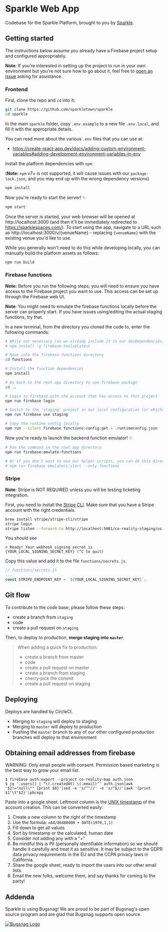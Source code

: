 # Sparkle Web App

Codebase for the Sparkle Platform, brought to you by [Sparkle](https://sparklespaces.com/).

## Getting started

The instructions below assume you already have a Firebase project setup and configured appropriately.

**Note**: If you're interested in setting up the project to run in your own environment but you're not sure how to go about it, feel free to [open an issue](https://github.com/sparkletown/sparkle/issues/new) asking for assistance.

### Frontend

First, clone the repo and `cd` into it:

```bash
git clone https://github.com/sparkletown/sparkle
cd sparkle
```

In the main `sparkle` folder, copy `.env.example` to a new file `.env.local`, and fill it with the appropriate details.

You can read more about the various `.env` files that you can use at:

- https://create-react-app.dev/docs/adding-custom-environment-variables#adding-development-environment-variables-in-env

Install the platform dependencies with `npm`:

(**Note:** `npm` v7+ is not supported, it will cause issues with our `package-lock.json`, and you may end up with the wrong dependency versions)

```bash
npm install
```

Now you're ready to start the server! ✨

```bash
npm start
```

Once the server is started, your web browser will be opened at http://localhost:3000 (and then it'll be immediately redirected to https://sparklespaces.com/). To start using the app, navigate to a URL such as http://localhost:3000/v/{venueName} - replacing `{venueName}` with the existing venue you'd like to use.

While you generally won't need to do this while developing locally, you can manually build the platform assets as follows:

```bash
npm run build
```

### Firebase functions

**Note:** Before you run the following steps, you will need to ensure you have access to the Firebase project you want to use. This access can be set up through the Firebase web UI.

**Note**: You might need to emulate the firebase functions locally before the server can properly start. If you have issues using/editing the actual staging functions, try that.

In a new terminal, from the directory you cloned the code to, enter the following commands:

```bash
# While not necessary (as we already include it in our devDependencies), you can install the firebase-tools globally if desired
# npm install -g firebase-tools@latest

# Move into the firebase functions directory
cd functions

# Install the function dependencies
npm install

# Go back to the root app directory to use firebase package
cd ..

# Login to firebase with the account that has access to this project
npm run firebase login

# Switch to the 'staging' project in our local configuration (or whichever environment you are developing against)
npm run firebase use staging

# Copy the runtime config locally
npm run --silent firebase functions:config:get > .runtimeconfig.json
```

Now you're ready to launch the backend function emulator! ✨

```bash
# Run the command in the root app directory
npm run firebase:emulate-functions

# Or if you don't want to use our helper scripts, you can do this directly:
# npm run firebase emulators:start --only functions
```

### Stripe

**Note**: Stripe is NOT REQUIRED unless you will be testing ticketing integration.

First, you need to install the [Stripe CLI](https://stripe.com/docs/stripe-cli). Make sure that you have a Stripe account with the right credentials.

```bash
brew install stripe/stripe-cli/stripe
stripe login
stripe listen --forward-to http://localhost:5001/co-reality-staging/us-central1/payment-webhooks
```

You should see

```
> Ready! Your webhook signing secret is {YOUR_LOCAL_SIGNING_SECRET_KEY} (^C to quit)
```

Copy this value and add it to the file `functions/secrets.js`.

```js
// functions/secrets.js
...
const STRIPE_ENDPOINT_KEY = `${YOUR_LOCAL_SIGNING_SECRET_KEY}`;
```

## Git flow

To contribute to the code base, please follow these steps:

- create a branch from `staging`
- code
- create a pull request on `staging`

Then, to deploy to production, **merge staging into `master`**.

> When adding a quick fix to production:
>
> - create a branch from master
> - code
> - create a pull request on master
> - create a branch from staging
> - cherry-pick the commit
> - create a pull request on staging

## Deploying

Deploys are handled by CircleCI.

- Merging to `staging` will deploy to staging
- Merging to `master` will deploy to production
- Pushing the `master` branch to any of our other configured production branches will deploy to that environment

## Obtaining email addresses from firebase

WARNING: Only email people with consent. Permission based marketing is the best way to grow your email list.

```
$ firebase auth:export --project co-reality-map auth.json
$ jq '.users[] | "\(.createdAt) \(.email)"' auth.json|awk '$2!="null\"" {print $0}'|sed -e 's/^"//' -e 's/"$//'|awk '{print $1"\t"$2}'|pbcopy
```

Paste into a google sheet. Leftmost column is the [UNIX timestamp](https://en.wikipedia.org/wiki/Unix_time) of the account creation. This can be converted easily:

1. Create a new column to the right of the timestamp
2. Use the formula: `=A4/86400000 + DATE(1970,1,1)`
3. Fill down to get all values
4. Sort by timestamp or the calculated, human date
5. Consider not adding any with a "+"
6. Be mindful this is PII (personally identifiable information) so we should handle it carefully and treat it as sensitive. It may be subject to the GDPR data privacy requirements in the EU and the CCPA privacy laws in California.
7. Share the google sheet, ready to import the users into our other email lists.
8. Email the new folks, welcome them, and say thanks for coming to the party!

## Addenda

Sparkle is using Bugsnag! We are proud to be part of Bugsnag's open source program and are glad that Bugsnag supports open source.

[![Bugsnag Logo](https://avatars3.githubusercontent.com/u/1058895?s=200&v=4)](https://www.bugsnag.com)
